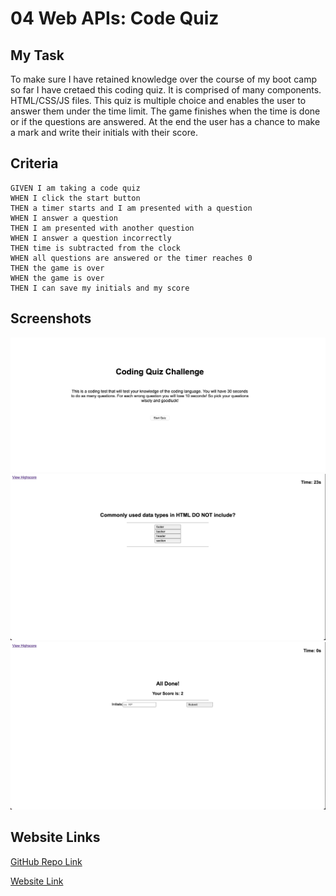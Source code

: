 # 04 Web APIs: Code Quiz

## My Task

To make sure I have retained knowledge over the course of my boot camp so far I have cretaed this coding quiz. It is comprised of many components. HTML/CSS/JS files. This quiz is multiple choice and enables the user to answer them under the time limit. The game finishes when the time is done or if the questions are answered. At the end the user has a chance to make a mark and write their initials with their score.

## Criteria

```
GIVEN I am taking a code quiz
WHEN I click the start button
THEN a timer starts and I am presented with a question
WHEN I answer a question
THEN I am presented with another question
WHEN I answer a question incorrectly
THEN time is subtracted from the clock
WHEN all questions are answered or the timer reaches 0
THEN the game is over
WHEN the game is over
THEN I can save my initials and my score
```

## Screenshots

<img src="./images/Screen Shot 2021-05-20 at 10.46.41 PM.jpg"/>
<img src="./images/Screen Shot 2021-05-20 at 10.47.13 PM.jpg"/>
<img src="./images/Screen Shot 2021-05-20 at 10.53.57 PM.jpg"/>

## Website Links

[GitHub Repo Link](https://github.com/ryanpaynt/code-quiz)


[Website Link](https://ryanpaynt.github.io/code-quiz)

